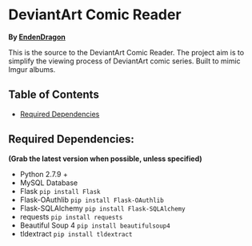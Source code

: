 # DeviantArt Comic Reader
**By [EndenDragon](http://twitter.com/EndenDragon)**

This is the source to the DeviantArt Comic Reader. The project aim is to simplify the viewing process of DeviantArt comic series. Built to mimic Imgur albums.

## Table of Contents
* [Required Dependencies](#required-dependencies)

## Required Dependencies:
**(Grab the latest version when possible, unless specified)**
* Python 2.7.9 +
* MySQL Database
* Flask `pip install Flask`
* Flask-OAuthlib `pip install Flask-OAuthlib`
* Flask-SQLAlchemy `pip install Flask-SQLAlchemy`
* requests `pip install requests`
* Beautiful Soup 4 `pip install beautifulsoup4`
* tldextract `pip install tldextract`

